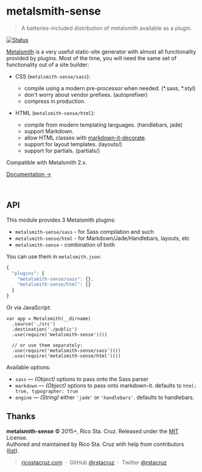# metalsmith-sense

> A batteries-included distribution of metalsmith available as a plugin.

[![Status](https://travis-ci.org/rstacruz/metalsmith-sense.svg?branch=master)](https://travis-ci.org/rstacruz/metalsmith-sense "See test builds")

[Metalsmith] is a very useful static-site generator with almost all functionality provided by plugins. Most of the time, you will need the same set of functionality out of a site builder:

* CSS (`metalsmith-sense/sass`):
  * compile using a modern pre-processor when needed. (*.sass, *.styl)
  * don't worry about vendor prefixes. (autoprefixer)
  * compress in production.

* HTML (`metalsmith-sense/html`):
  * compile from modern templating languages. (handlebars, jade)
  * support Markdown.
  * allow HTML classes with [markdown-it-decorate](https://www.npmjs.com/package/markdown-it-decorate).
  * support for layout templates. (layouts/)
  * support for partials. (partials/)

Compatible with Metalsmith 2.x.

[Documentation →](docs/)

<br>

## API

This module provides 3 Metalsmith plugins:

- `metalsmith-sense/sass` - for Sass compilation and such
- `metalsmith-sense/html` - for Markdown/Jade/Handlebars, layouts, etc
- `metalsmith-sense` - combination of both

You can use them in `metalsmith.json`:

```js
{
  "plugins": {
    "metalsmith-sense/sass": {},
    "metalsmith-sense/html": {}
  }
}
```

Or via JavaScript:

```
var app = Metalsmith(__dirname)
  .source('./src')
  .destination('./public')
  .use(require('metalsmith-sense')())

  // or use them separately:
  .use(require('metalsmith-sense/sass')())
  .use(require('metalsmith-sense/html')())
```

Available options:

- `sass` — *(Object)* options to pass onto the Sass parser
- `markdown` — *(Object)* options to pass onto markdown-it. defaults to `html: true, typographer: true`
- `engine` — *(String)* either `'jade'` or `'handlebars'`. defaults to handlebars.

## Thanks

**metalsmith-sense** © 2015+, Rico Sta. Cruz. Released under the [MIT] License.<br>
Authored and maintained by Rico Sta. Cruz with help from contributors ([list][contributors]).

> [ricostacruz.com](http://ricostacruz.com) &nbsp;&middot;&nbsp;
> GitHub [@rstacruz](https://github.com/rstacruz) &nbsp;&middot;&nbsp;
> Twitter [@rstacruz](https://twitter.com/rstacruz)

[MIT]: http://mit-license.org/
[contributors]: http://github.com/rstacruz/metalsmith-sense/contributors
[Metalsmith]: http://metalsmith.io/
